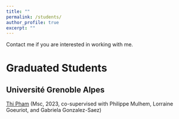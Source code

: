 ```yaml
---
title: ""
permalink: /students/
author_profile: true
excerpt: ""
---
```


Contact me if you are interested in working with me.

# Graduated Students

## Université Grenoble Alpes
[Thi Pham](https://www.linkedin.com/in/thihoangthipham93) (Msc, 2023, co-supervised with Philippe Mulhem, Lorraine Goeuriot, and Gabriela Gonzalez-Saez)
